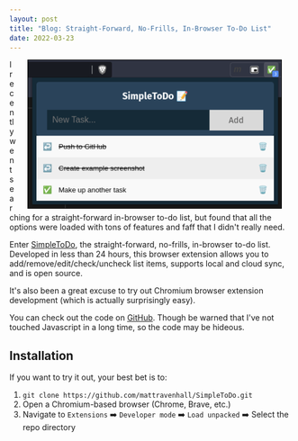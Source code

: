 ```yaml
---
layout: post
title: "Blog: Straight-Forward, No-Frills, In-Browser To-Do List"
date: 2022-03-23
---
```


<img style="float: right; border: 1px solid black" alt="SimpleToDo Screenshot." hspace="20" src="/assets/posts/simpletodo/screenshot.png" width="450px">

I recently went searching for a straight-forward in-browser to-do list, but found that all the options were loaded with tons of features and faff that I didn't really need.

Enter [SimpleToDo](https://github.com/mattravenhall/SimpleToDo), the straight-forward, no-frills, in-browser to-do list. Developed in less than 24 hours, this browser extension allows you to add/remove/edit/check/uncheck list items, supports local and cloud sync, and is open source.

It's also been a great excuse to try out Chromium browser extension development (which is actually surprisingly easy).

You can check out the code on [GitHub](https://github.com/mattravenhall/SimpleToDo). Though be warned that I've not touched Javascript in a long time, so the code may be hideous.

## Installation
If you want to try it out, your best bet is to:

1. `git clone https://github.com/mattravenhall/SimpleToDo.git`
2. Open a Chromium-based browser (Chrome, Brave, etc.)
3. Navigate to `Extensions` ➡️ `Developer mode` ➡️ `Load unpacked` ➡️ Select the repo directory

